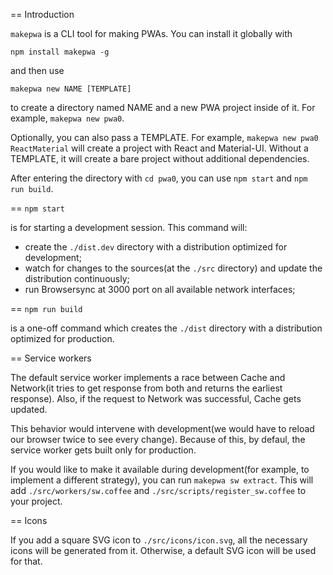 == Introduction

`makepwa` is a CLI tool for making PWAs. You can install it globally with

```
npm install makepwa -g
```

and then use

```
makepwa new NAME [TEMPLATE]
```

to create a directory named NAME and a new PWA project inside of it. For example, `makepwa new pwa0`.

Optionally, you can also pass a TEMPLATE. For example, `makepwa new pwa0 ReactMaterial` will create a project with React and Material-UI. Without a TEMPLATE, it will create a bare project without additional dependencies.

After entering the directory with `cd pwa0`, you can use `npm start` and `npm run build`.

== `npm start`

is for starting a development session. This command will:

- create the `./dist.dev` directory with a distribution optimized for development;
- watch for changes to the sources(at the `./src` directory) and update the distribution continuously;
- run Browsersync at 3000 port on all available network interfaces;

== `npm run build`

is a one-off command which creates the `./dist` directory with a distribution optimized for production.

== Service workers

The default service worker implements a race between Cache and Network(it tries to get response from both and returns the earliest response). Also, if the request to Network was successful, Cache gets updated.

This behavior would intervene with development(we would have to reload our browser twice to see every change). Because of this, by defaul, the service worker gets built only for production.

If you would like to make it available during development(for example, to implement a different strategy), you can run `makepwa sw extract`. This will add `./src/workers/sw.coffee` and `./src/scripts/register_sw.coffee` to your project.

== Icons

If you add a square SVG icon to `./src/icons/icon.svg`, all the necessary icons will be generated from it. Otherwise, a default SVG icon will be used for that.
